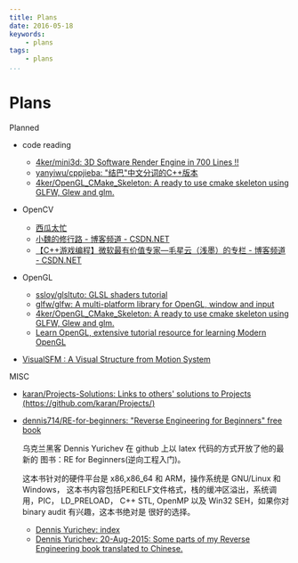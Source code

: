 ```yaml
---
title: Plans
date: 2016-05-18
keywords:
    - plans
tags:
    - plans
...
```


Plans
=====

Planned

-   code reading
    +   [4ker/mini3d: 3D Software Render Engine in 700 Lines !!](https://github.com/4ker/mini3d)
    +   [yanyiwu/cppjieba: "结巴"中文分词的C++版本](https://github.com/yanyiwu/cppjieba)
    +   [4ker/OpenGL_CMake_Skeleton: A ready to use cmake skeleton using GLFW, Glew and glm.](https://github.com/4ker/OpenGL_CMake_Skeleton)

-   OpenCV

    +   [西瓜太忙](https://www.douban.com/people/weilan_cqu/)
    +   [小魏的修行路 - 博客频道 - CSDN.NET](http://blog.csdn.net/xiaowei_cqu)
    +   [【C++游戏编程】微软最有价值专家—毛星云（浅墨）的专栏 - 博客频道 - CSDN.NET](http://blog.csdn.net/poem_qianmo)

-   OpenGL

    +   [ssloy/glsltuto: GLSL shaders tutorial](https://github.com/ssloy/glsltuto)
    +   [glfw/glfw: A multi-platform library for OpenGL, window and input](https://github.com/glfw/glfw)
    +   [4ker/OpenGL_CMake_Skeleton: A ready to use cmake skeleton using GLFW, Glew and glm.](https://github.com/4ker/OpenGL_CMake_Skeleton)
    +   [Learn OpenGL, extensive tutorial resource for learning Modern OpenGL](http://www.learnopengl.com/)

-   [VisualSFM : A Visual Structure from Motion System](http://ccwu.me/vsfm/)

MISC

-   [karan/Projects-Solutions: Links to others' solutions to Projects (https://github.com/karan/Projects/)](https://github.com/karan/Projects-Solutions)

-   [dennis714/RE-for-beginners: "Reverse Engineering for Beginners" free book](https://github.com/dennis714/RE-for-beginners)

    乌克兰黑客 Dennis Yurichev 在 github 上以 latex 代码的方式开放了他的最新的
    图书：RE for Beginners(逆向工程入门)。

    这本书针对的硬件平台是 x86,x86_64 和 ARM，操作系统是 GNU/Linux 和Windows，
    这本书内容包括PE和ELF文件格式，栈的缓冲区溢出，系统调用，PIC， LD_PRELOAD，
    C++ STL, OpenMP 以及 Win32 SEH，如果你对 binary audit 有兴趣，这本书绝对是
    很好的选择。

    +   [Dennis Yurichev: index](http://yurichev.com/)
    +   [Dennis Yurichev: 20-Aug-2015: Some parts of my Reverse Engineering book translated to Chinese.](http://yurichev.com/blog/2015-aug-20/)
